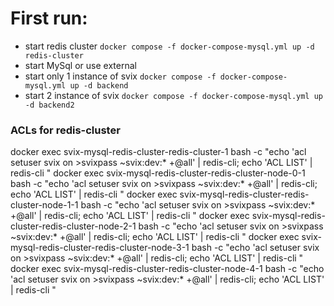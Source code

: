 
# First run:
- start redis cluster ```docker compose -f docker-compose-mysql.yml up -d redis-cluster```
- start MySql or use external
- start only 1 instance of svix ```docker compose -f docker-compose-mysql.yml up -d backend```
- start 2 instance of svix ```docker compose -f docker-compose-mysql.yml up -d backend2```



### ACLs for redis-cluster
docker exec svix-mysql-redis-cluster-redis-cluster-1 bash -c "echo 'acl setuser svix on >svixpass ~svix:dev:* +@all' | redis-cli; echo 'ACL LIST' | redis-cli "
docker exec svix-mysql-redis-cluster-redis-cluster-node-0-1 bash -c "echo 'acl setuser svix on >svixpass ~svix:dev:* +@all' | redis-cli; echo 'ACL LIST' | redis-cli "
docker exec svix-mysql-redis-cluster-redis-cluster-node-1-1 bash -c "echo 'acl setuser svix on >svixpass ~svix:dev:* +@all' | redis-cli; echo 'ACL LIST' | redis-cli "
docker exec svix-mysql-redis-cluster-redis-cluster-node-2-1 bash -c "echo 'acl setuser svix on >svixpass ~svix:dev:* +@all' | redis-cli; echo 'ACL LIST' | redis-cli "
docker exec svix-mysql-redis-cluster-redis-cluster-node-3-1 bash -c "echo 'acl setuser svix on >svixpass ~svix:dev:* +@all' | redis-cli; echo 'ACL LIST' | redis-cli "
docker exec svix-mysql-redis-cluster-redis-cluster-node-4-1 bash -c "echo 'acl setuser svix on >svixpass ~svix:dev:* +@all' | redis-cli; echo 'ACL LIST' | redis-cli "
